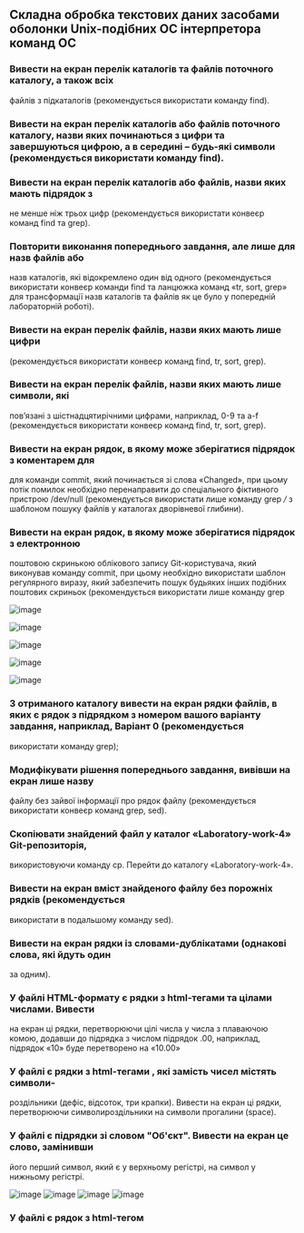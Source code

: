 ## Складна обробка текстових даних засобами оболонки Unix-подібних ОС інтерпретора команд ОС



### Вивести на екран перелік каталогів та файлів поточного каталогу, а також всіх 
файлів з підкаталогів (рекомендується використати команду find). 
### Вивести на екран перелік каталогів або файлів поточного каталогу, назви яких починаються з цифри та завершуються цифрою, а в середині – будь-які символи (рекомендується використати команду find). 
### Вивести на екран перелік каталогів або файлів, назви яких мають підрядок з 
не менше ніж трьох цифр (рекомендується використати конвеєр команд find та grep). 
### Повторити виконання попереднього завдання, але лише для назв файлів або 
назв каталогів, які відокремлено один від одного (рекомендується використати конвеєр команди find та ланцюжка команд «tr, sort, grep» для трансформації назв каталогів та файлів як це було у попередній лабораторній роботі). 
### Вивести на екран перелік файлів, назви яких мають лише цифри 
(рекомендується використати конвеєр команд find, tr, sort, grep). 
### Вивести на екран перелік файлів, назви яких мають лише символи, які 
пов’язані з шістнадцятирічними цифрами, наприклад, 0-9 та a-f (рекомендується використати конвеєр команд find, tr, sort, grep). 
### Вивести на екран рядок, в якому може зберігатися підрядок з коментарем для 
для команди commit, який починається зі слова «Changed», при цьому потік помилок 
необхідно перенаправити до спеціального фіктивного пристрою /dev/null (рекомендується використати лише команду grep */* з шаблоном пошуку файлів у каталогах дворівневої глибини). 
### Вивести на екран рядок, в якому може зберігатися підрядок з електронною 
поштовою скринькою облікового запису Git-користувача, який виконував команду commit, при цьому необхідно використати шаблон регулярного виразу, який забезпечить пошук будьяких інших подібних поштових скриньок (рекомендується використати лише команду grep 

![image](https://github.com/oleksandrblazhko/ai-216-chajka/blob/Laboratory-work-4/Laboratory-work-4/2.1.1.jpg)

![image](https://github.com/oleksandrblazhko/ai-216-chajka/blob/Laboratory-work-4/Laboratory-work-4/2.1.2.jpg)

![image](https://github.com/oleksandrblazhko/ai-216-chajka/blob/Laboratory-work-4/Laboratory-work-4/2.1.3.jpg)

![image](https://github.com/oleksandrblazhko/ai-216-chajka/blob/Laboratory-work-4/Laboratory-work-4/2.1.5.jpg)

![image](https://github.com/oleksandrblazhko/ai-216-chajka/blob/Laboratory-work-4/Laboratory-work-4/2.1.6.jpg)

### З отриманого каталогу вивести на екран рядки файлів, в яких є рядок з підрядком з номером вашого варіанту завдання, наприклад, Варіант 0 (рекомендується 
використати команду grep); 
### Модифікувати рішення попереднього завдання, вивівши на екран лише назву 
файлу без зайвої інформації про рядок файлу (рекомендується використати конвеєр команд grep, sed). 
### Скопіювати знайдений файл у каталог «Laboratory-work-4» Git-репозиторія, 
використовуючи команду cp. Перейти до каталогу «Laboratory-work-4». 
### Вивести на екран вміст знайденого файлу без порожніх рядків (рекомендується 
використати в подальшому команду sed). 
### Вивести на екран рядки із словами-дублікатами (однакові слова, які йдуть один 
за одним). 
### У файлі HTML-формату є рядки з html-тегами <td> та цілами числами. Вивести 
на екран ці рядки, перетворюючи цілі числа у числа з плаваючою комою, додавши до підрядка з числом підрядок  .00, наприклад, підрядок «10» буде перетворено на «10.00» 
### У файлі є рядки з html-тегами <td>, які замість чисел містять символи-
роздільники (дефіс, відсоток, три крапки). Вивести на екран ці рядки, перетворюючи символироздільники на символи прогалини (space). 
### У файлі є підрядки зі словом "Об'єкт". Вивести на екран це слово, замінивши 
його перший символ, який є у верхньому регістрі, на символ у нижньому регістрі. 

![image](https://github.com/oleksandrblazhko/ai-216-chajka/blob/Laboratory-work-4/Laboratory-work-4/2.2.1.jpg)
![image](https://github.com/oleksandrblazhko/ai-216-chajka/blob/Laboratory-work-4/Laboratory-work-4/2.2.2.jpg)
![image](https://github.com/oleksandrblazhko/ai-216-chajka/blob/Laboratory-work-4/Laboratory-work-4/2.2.3.jpg)
![image](https://github.com/oleksandrblazhko/ai-216-chajka/blob/Laboratory-work-4/Laboratory-work-4/2.2.4.jpg)
### У файлі є рядок з html-тегом <title>. Видалити з цього рядка цифри, які 
розміщено наприкінці рядка. 
### У файлі є рядок з html-тегом <title>. Додати після цього рядка новий рядок, який містить наступне: "<h1>Таблиця оновлено автоматично. Автор - ПІБ, група</h1>" (рекомендується додати за номером, який заздалегіть визначено попердньою командою sed наприклад, після 4-го рядку). 
### Видалити з файлу всі порожні рядки. 
### Видалити з файлу слова-дублікати. 
### Об’єднати команди SED, створені у попередніх завданнях, в окремий текстовий 
файл з назвою за шаблоном surname.sed, де surname – ваше прізвище латинськими літерами. 
Виконати утиліту SED з читанням команд зі створенного файлу.  

![image](https://github.com/oleksandrblazhko/ai-216-chajka/blob/Laboratory-work-4/Laboratory-work-4/2.3.1.jpg)
![image](https://github.com/oleksandrblazhko/ai-216-chajka/blob/Laboratory-work-4/Laboratory-work-4/2.3.2.jpg)

